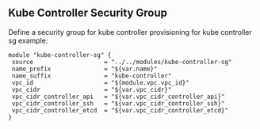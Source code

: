## Kube Controller Security Group

Define a security group for kube controller
provisioning for kube controller sg example:

```
module "kube-controller-sg" {
 source                    = "../../modules/kube-controller-sg"
 name_prefix               = "${var.name}"
 name_suffix               = "kube-controller"
 vpc_id                    = "${module.vpc.vpc_id}"
 vpc_cidr                  = "${var.vpc_cidr}"
 vpc_cidr_controller_api   = "${var.vpc_cidr_controller_api}"
 vpc_cidr_controller_ssh   = "${var.vpc_cidr_controller_ssh}"
 vpc_cidr_controller_etcd  = "${var.vpc_cidr_controller_etcd}"
}
```
